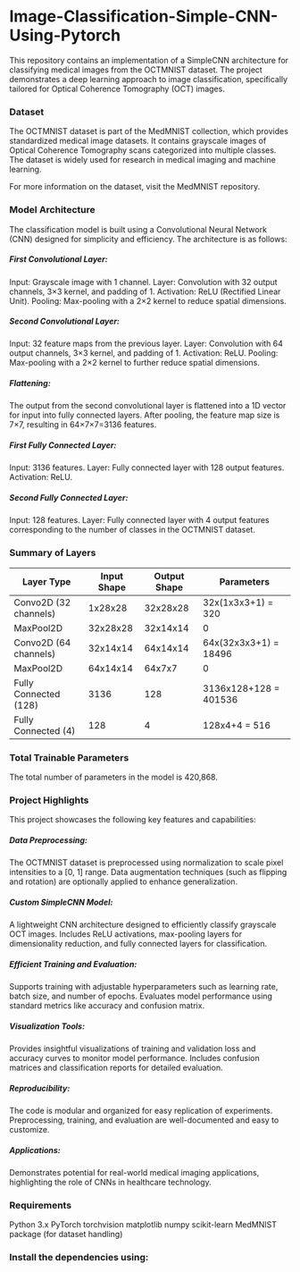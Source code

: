 # Image-Classification-Simple-CNN-Using-Pytorch
This repository contains an implementation of a SimpleCNN architecture for classifying medical images from the OCTMNIST dataset. The project demonstrates a deep learning approach to image classification, specifically tailored for Optical Coherence Tomography (OCT) images.

### Dataset
The OCTMNIST dataset is part of the MedMNIST collection, which provides standardized medical image datasets. It contains grayscale images of Optical Coherence Tomography scans categorized into multiple classes. The dataset is widely used for research in medical imaging and machine learning.

For more information on the dataset, visit the MedMNIST repository.

### Model Architecture
The classification model is built using a Convolutional Neural Network (CNN) designed for simplicity and efficiency. The architecture is as follows:

##### First Convolutional Layer:
Input: Grayscale image with 1 channel.
Layer: Convolution with 32 output channels, 3×3 kernel, and padding of 1.
Activation: ReLU (Rectified Linear Unit).
Pooling: Max-pooling with a 2×2 kernel to reduce spatial dimensions.

##### Second Convolutional Layer:
Input: 32 feature maps from the previous layer.
Layer: Convolution with 64 output channels, 3×3 kernel, and padding of 1.
Activation: ReLU.
Pooling: Max-pooling with a 2×2 kernel to further reduce spatial dimensions.

##### Flattening:
The output from the second convolutional layer is flattened into a 1D vector for input into fully connected layers. After pooling, the feature map size is 
7×7, resulting in 64×7×7=3136 features.

##### First Fully Connected Layer:
Input: 3136 features.
Layer: Fully connected layer with 128 output features.
Activation: ReLU.

##### Second Fully Connected Layer:
Input: 128 features.
Layer: Fully connected layer with 4 output features corresponding to the number of classes in the OCTMNIST dataset.

### Summary of Layers

| Layer Type | Input Shape | Output Shape | Parameters |
|------------------|------------------|------------------|------------------|
| Convo2D (32 channels) | 1x28x28 | 32x28x28 | 32x(1x3x3+1) = 320|
| MaxPool2D | 32x28x28 | 32x14x14 | 0 |
| Convo2D (64 channels) | 32x14x14 | 64x14x14 | 64x(32x3x3+1) = 18496 |
| MaxPool2D | 64x14x14 | 64x7x7 | 0 |
| Fully Connected (128) | 3136 | 128 | 3136x128+128 = 401536 |
| Fully Connected (4) | 128 | 4 | 128x4+4 = 516 |

### Total Trainable Parameters
The total number of parameters in the model is 420,868.

### Project Highlights
This project showcases the following key features and capabilities:
##### Data Preprocessing:
The OCTMNIST dataset is preprocessed using normalization to scale pixel intensities to a [0, 1] range.
Data augmentation techniques (such as flipping and rotation) are optionally applied to enhance generalization.
##### Custom SimpleCNN Model:
A lightweight CNN architecture designed to efficiently classify grayscale OCT images.
Includes ReLU activations, max-pooling layers for dimensionality reduction, and fully connected layers for classification.
##### Efficient Training and Evaluation:
Supports training with adjustable hyperparameters such as learning rate, batch size, and number of epochs.
Evaluates model performance using standard metrics like accuracy and confusion matrix.
##### Visualization Tools:
Provides insightful visualizations of training and validation loss and accuracy curves to monitor model performance.
Includes confusion matrices and classification reports for detailed evaluation.
##### Reproducibility:
The code is modular and organized for easy replication of experiments.
Preprocessing, training, and evaluation are well-documented and easy to customize.
##### Applications:
Demonstrates potential for real-world medical imaging applications, highlighting the role of CNNs in healthcare technology.

### Requirements

Python 3.x
PyTorch
torchvision
matplotlib
numpy
scikit-learn
MedMNIST package (for dataset handling)

### Install the dependencies using:
